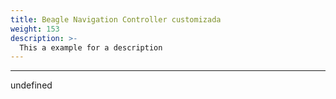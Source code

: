 ```yaml
---
title: Beagle Navigation Controller customizada
weight: 153
description: >-
  This a example for a description
---
```


---

undefined
